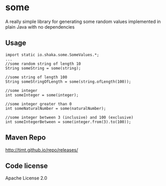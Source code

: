 some
====

A really simple library for generating some random values implemented in plain Java with no dependencies

Usage
-----
    import static io.shaka.some.SomeValues.*;
    ...
    //some random string of length 10
    String someString = some(string);

    //some string of length 100
    String someStringOfLength = some(string.ofLength(100));

    //some integer
    int someInteger = some(integer);

    //some integer greater than 0
    int someNaturalNumber = some(naturalNumber);

    //some integer between 3 (inclusive) and 100 (exclusive)
    int someIntegerBetween = some(integer.from(3).to(100));

Maven Repo
----------
http://timt.github.io/repo/releases/

Code license
------------
Apache License 2.0